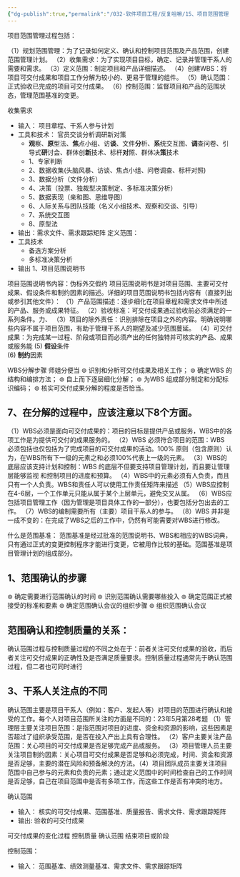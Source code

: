 ```yaml
---
{"dg-publish":true,"permalink":"/032-软件项目工程/反复咀嚼/15、项目范围管理（多背）/","dgPassFrontmatter":true}
---
```




项目范围管理过程包括：

（1）规划范围管理：为了记录如何定义、确认和控制项目范围及产品范围，创建范围管理计划。
（2）收集需求：为了实现项目目标，确定、记录并管理干系人的需要和需求。
（3）定义范围：制定项目和产品详细描述。
（4）创建WBS：将项目可交付成果和项目工作分解为较小的、更易于管理的组件。
（5）确认范围：正式验收已完成的项目可交付成果。
（6）控制范围：监督项目和产品的范围状态，管理范围基准的变更。


收集需求
- 输入： 项目章程、干系人参与计划
- 工具和技术： 官员交谈分析调研新对策
	- **观**察、**原**型法、**焦**点小组、访**谈**、文件**分**析、**系**统交互图、**调**查问卷、引导式**研**讨会、群体创**新**技术、标杆**对**照、群体决**策**技术
	- 1、专家判断
	- 2、数据收集(头脑风暴、访谈、焦点小组、问卷调查、标杆对照)
	- 3、数据分析（文件分析）
	- 4、决策（投票、独裁型决策制定、多标准决策分析）
	- 5、数据表现（亲和图、思维导图）
	- 6、人际关系与团队技能（名义小组技术、观察和交谈、引导）
	- 7、系统交互图
	- 8、原型法
- 输出：需求文件、需求跟踪矩阵
定义范围：
- 工具技术
	- 备选方案分析
	- 多标准决策分析
- 输出 1、项目范围说明书

项目范围说明书内容：伪标外交假约
项目范围说明书是对项目范围、主要可交付成果、假设条件和制约因素的描述。详细的项目范围说明书包括内容有（直接列出或参引其他文件）：
（1）产品范围描述：逐步细化在项目章程和需求文件中所述的产品、服务或成果特征。
（2）验收标准：可交付成果通过验收前必须满足的一系列条件。力、
（3）项目的除外责任：识别排除在项目之外的内容。明确说明哪些内容不属于项目范围，有助于管理干系人的期望及减少范围蔓延。
（4）可交付成果：为完成某一过程、阶段或项目而必须产出的任何独特并可核实的产品、成果或服务能
(5) **假设**条件  
(6) **制约**因素


WBS分解步骤 师姐分便当
⊚ 识别和分析可交付成果及相关工作；
⊚ 确定WBS 的结构和编排方法；
⊚ 自上而下逐层细化分解；
⊚ 为WBS 组成部分制定和分配标识编码；
⊚ 核实可交付成果分解的程度是否恰当。

## 7、在分解的过程中，应该注意以下8个方面。
（1）WBS必须是面向可交付成果的：项目的目标是提供产品或服务，WBS中的各项工作是为提供可交付的成果服务的。
（2）WBS 必须符合项目的范围：WBS 必须包括也仅包括为了完成项目的可交付成果的活动。100% 原则（包含原则）认为，在WBS所有下一级的元素之和必须100%代表上一级的元素。
（3）WBS的底层应该支持计划和控制：WBS 的底层不但要支持项目管理计划，而且要让管理层能够监视 和控制项目的进度和预算。 
（4）WBS中的元素必须有人负责，而且只有一个人负责。WBS和责任人可以使用工作责任矩阵来描述
（5）WBS应控制在4-6层，一个工作单元只能从属于某个上层单元，避免交叉从属。
（6）WBS应包括项目管理工作（因为管理是项目具体工作的一部分），也要包括分包出去的工作。
（7）WBS的编制需要所有（主要）项目干系人的参与。
（8）WBS 并非是一成不变的：在完成了WBS之后的工作中，仍然有可能需要对WBS进行修改。

什么是范围基准：
范围基准是经过批准的范围说明书、WBS和相应的WBS词典，只有通过正式的变更控制程序才能进行变更，它被用作比较的基础。范围基准是项目管理计划的组成部分。

## 1、范围确认的步骤
⊚ 确定需要进行范围确认的时间
⊚ 识别范围确认需要哪些投入
⊚ 确定范围正式被接受的标准和要素
⊚ 确定范围确认会议的组织步骤
⊚ 组织范围确认会议

## 范围确认和控制质量的关系：
确认范围过程与控制质量过程的不同之处在于：前者关注可交付成果的验收，而后者关注可交付成果的正确性及是否满足质量要求。控制质量过程通常先于确认范围过程，但二者也可同时进行

## 3、干系人关注点的不同

确认范围主要是项目干系人（例如：客户、发起人等）对项目的范围进行确认和接受的工作。每个人对项目范围所关注的方面是不同的：23年5月第28考题
（1）管理层主要关注项目范围：是指范围对项目的进度、资金和资源的影响，这些因素是否超过了组织承受范围，是否在投入产出上具有合理性。
（2）客户主要关注产品范围：关心项目的可交付成果是否足够完成产品或服务。
（3）项目管理人员主要关注项目制约因素：关心项目可交付成果是否足够和必须完成，时间、资金和资源是否足够，主要的潜在风险和预备解决的方法。（4）项目团队成员主要关注项目范围中自己参与的元素和负责的元素；通过定义范围中的时间检查自己的工作时间是否足够，自己在项目范围中是否有多项工作，而这些工作是否有冲突的地方。


确认范围
- 输入： 核实的可交付成果、范围基准、质量报告、需求文件、需求跟踪矩阵
- 输出: 验收的可交付成果

可交付成果的变化过程
控制质量  确认范围 结束项目或阶段

控制范围：
- 输入： 范围基准、绩效测量基准、需求文件、需求跟踪矩阵